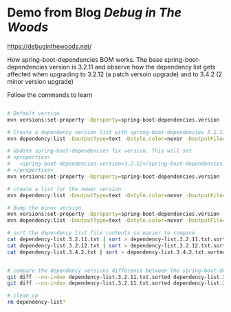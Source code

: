 # Demo from Blog *Debug in The Woods*
https://debuginthewoods.net/

How spring-boot-dependencies BOM works. The base spring-boot-dependencies version is 3.2.11
and observe how the dependency list gets affected when upgrading to 3.2.12 (a patch versoin upgrade) and 
to 3.4.2 (2 minor version upgrade)

Follow the commands to learn
```sh

# Default version
mvn versions:set-property -Dproperty=spring-boot-dependencies.version -DnewVersion=3.2.11 -DgenerateBackupPoms=false

# Create a dependency version list with spring-boot-dependencies 3.2.11. it creates dependency-list.3.2.11.txt file. The content is not sorted
mvn dependency:list -DoutputType=text -Dstyle.color=never -DoutputFile=dependency-list.3.2.11.txt 

# Update spring-boot-dependencies fix version. This will set 
# <properties>
#   <spring-boot-dependencies.version>3.2.12</spring-boot-dependencies.version>
# </properties>
mvn versions:set-property -Dproperty=spring-boot-dependencies.version -DnewVersion=3.2.12 -DgenerateBackupPoms=false

# create a list for the newer version
mvn dependency:list -DoutputType=text -Dstyle.color=never -DoutputFile=dependency-list.3.2.12.txt 

# Bump the minor version
mvn versions:set-property -Dproperty=spring-boot-dependencies.version -DnewVersion=3.4.2 -DgenerateBackupPoms=false
mvn dependency:list -DoutputType=text -Dstyle.color=never -DoutputFile=dependency-list.3.4.2.txt 

# sort the dependency list file contents so easier to compare
cat dependency-list.3.2.11.txt | sort > dependency-list.3.2.11.txt.sorted
cat dependency-list.3.2.12.txt | sort > dependency-list.3.2.12.txt.sorted
cat dependency-list.3.4.2.txt | sort > dependency-list.3.4.2.txt.sorted


# compare the dependency versions difference between the spring-boot-dependencies versions
git diff --no-index dependency-list.3.2.11.txt.sorted dependency-list.3.2.12.txt.sorted
git diff --no-index dependency-list.3.2.11.txt.sorted dependency-list.3.4.2.txt.sorted

# clean up
rm dependency-list* 
```
